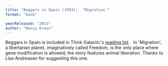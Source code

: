 ```yaml
---
title: "Beggars in Spain (1993);  'Migration'"
format: "book"

yearReleased: "2013"
author: "Nancy Kress"
---
```

Beggars in Spain is included in Think Galactic's <a href="http://thinkgalactic.org/reading-lists/by-author/">reading list</a>.
 
In 'Migration', a libertarian planet, imaginatively called Freedom, is the  only place where gene modification is allowed; the story features animal  liberation. Thanks to Lise Andreasen for suggesting this  one.
 